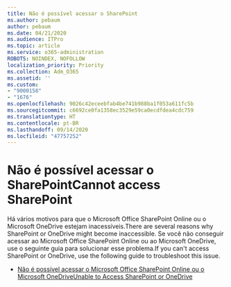 ```yaml
---
title: Não é possível acessar o SharePoint
ms.author: pebaum
author: pebaum
ms.date: 04/21/2020
ms.audience: ITPro
ms.topic: article
ms.service: o365-administration
ROBOTS: NOINDEX, NOFOLLOW
localization_priority: Priority
ms.collection: Adm_O365
ms.assetid: ''
ms.custom:
- "9000158"
- "1676"
ms.openlocfilehash: 9026c42eceebfab4be741b988ba1f053a611fc5b
ms.sourcegitcommit: c6692ce0fa1358ec3529e59ca0ecdfdea4cdc759
ms.translationtype: HT
ms.contentlocale: pt-BR
ms.lasthandoff: 09/14/2020
ms.locfileid: "47757252"
---
```

# <a name="cannot-access-sharepoint"></a><span data-ttu-id="b588a-102">Não é possível acessar o SharePoint</span><span class="sxs-lookup"><span data-stu-id="b588a-102">Cannot access SharePoint</span></span>

<span data-ttu-id="b588a-103">Há vários motivos para que o Microsoft Office SharePoint Online ou o Microsoft OneDrive estejam inacessíveis.</span><span class="sxs-lookup"><span data-stu-id="b588a-103">There are several reasons why SharePoint or OneDrive might become inaccessible.</span></span> <span data-ttu-id="b588a-104">Se você não conseguir acessar ao Microsoft Office SharePoint Online ou ao Microsoft OneDrive, use o seguinte guia para solucionar esse problema.</span><span class="sxs-lookup"><span data-stu-id="b588a-104">If you can't access SharePoint or OneDrive, use the following guide to troubleshoot this issue.</span></span>

- [<span data-ttu-id="b588a-105">Não é possível acessar o Microsoft Office SharePoint Online ou o Microsoft OneDrive</span><span class="sxs-lookup"><span data-stu-id="b588a-105">Unable to Access SharePoint or OneDrive</span></span>](https://docs.microsoft.com/sharepoint/troubleshoot/sharing-and-permissions/sharepoint-online-inaccessible)
